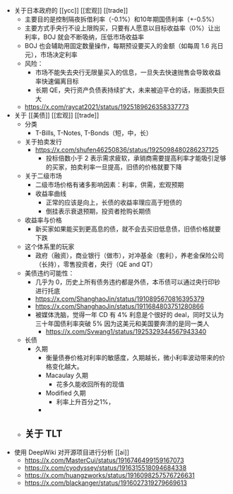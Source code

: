- 关于日本政府的 [[ycc]] [[宏观]] [[trade]]
	- 主要目的是控制隔夜拆借利率（-0.1%）和10年期国债利率（+-0.5%）
	- 主要方式手央行不设上限购买，只要有人愿意以目标收益率（0%）让出利率，BOJ 就会不断吸纳，压低市场收益率
	- BOJ 也会辅助用固定数量操作，每期预设要买入的金额（如每周 1.6 兆日元），市场决定利率
	- 风险：
		- 市场不能失去央行无限量买入的信息，一旦失去快速抛售会导致收益率快速偏离目标
		- 长期 QE，央行资产负债表持续扩大，未来被迫平仓的话，账面损失巨大
	- https://x.com/raycat2021/status/1925189626358337773
- 关于 [[美债]] [[宏观]] [[trade]]
	- 分类
		- T-Bills, T-Notes, T-Bonds（短，中，长）
	- 关于拍卖发行
		- https://x.com/shufen46250836/status/1925098480286237125
			- 投标倍数小于 2 表示需求疲软，承销商需要提高利率才能吸引足够的买家，拍卖利率一旦提高，旧债的价格就要下降
	- 关于二级市场
		- 二级市场价格有诸多影响因素：利率，供需，宏观预期
		- 收益率曲线
			- 正常的应该是向上，长债的收益率理应高于短债的
			- 倒挂表示衰退预期，投资者抢购长期债
	- 收益率与价格
		- 新买家如果能买到更高息的债，就不会去买旧低息债，旧债价格就要下跌
	- 这个体系里的玩家
		- 政府（融资），商业银行（做市），对冲基金（套利），养老金保险公司（长持），零售投资者，央行（QE and QT）
	- 美债违约可能性：
		- 几乎为 0，历史上所有债务违约都是外债，本币债可以通过央行印钞进行托底
		- https://x.com/ShanghaoJin/status/1910895670816395379
		- https://x.com/ShanghaoJin/status/1911684803751280866
		- 被媒体洗脑，觉得一年 CD 有 4% 利息是个很好的 deal，同时又认为三十年国债利率突破 5% 因为这美元和美国要奔溃的是同一类人
			- https://x.com/Svwang1/status/1925329344567943340
	- 长债
		- 久期
			- 衡量债券价格对利率的敏感度，久期越长，微小利率波动带来的价格变化越大。
			- Macaulay 久期
				- 花多久能收回所有的现值
			- Modified 久期
				- 利率上升百分之1%，
			-
	- 关于 TLT
		-
- 使用 DeepWiki 对开源项目进行分析 [[ai]]
	- https://x.com/MasterCui/status/1916746499159167073
	- https://x.com/cyodyssey/status/1916315518094684338
	- https://x.com/huangzworks/status/1916098257576726631
	- https://x.com/blackanger/status/1916027319279669613